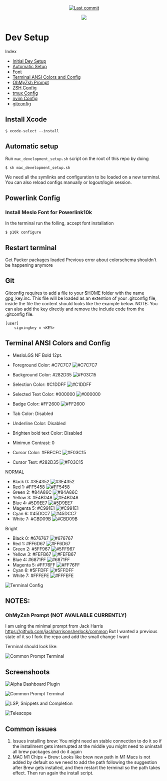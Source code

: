 <div align="center">

<a href="">
  <img alt="Last commit" src="https://img.shields.io/github/last-commit/wchavarria03/dotfiles?logo=git&style=for-the-badge"/>
</a>

[![](https://img.shields.io/badge/Neovim-0.9+-blueviolet.svg?style=for-the-badge&logo=Neovim)](https://github.com/neovim/neovim)

</div>

# Dev Setup

Index
- [Initial Dev Setup](https://github.com/wchavarria03/dotfiles#Initial-development-setup)
- [Automatic Setup](https://github.com/wchavarria03/dotfiles#Development-setup)
- [Font](https://github.com/wchavarria03/dotfiles#Font)
- [Terminal ANSI Colors and Config](https://github.com/wchavarria03/dotfiles#Terminal-ANSI-Colors-and-Config)
- [OhMyZsh Prompt](https://github.com/wchavarria03/dotfiles#OhMyZsh-Prompt)
- [ZSH Config](https://github.com/wchavarria03/dotfiles#zsh-Config)
- [tmux Config](https://github.com/wchavarria03/dotfiles#tmux-Config)
- [nvim Config](https://github.com/wchavarria03/dotfiles#nvim-Config)
- [gitconfig](https://github.com/wchavarria03/dotfiles#gitconfig)

## Install Xcode
```
$ xcode-select --install
```

## Automatic setup
Run `mac_development_setup.sh` script on the root of this repo by doing
```
$ sh mac_development_setup.sh
````
We need all the symlinks and configuration to be loaded on a new terminal.
You can also reload configs manually or logout/login session.

## Powerlink Config
### Install Meslo Font for Powerlink10k
In the terminal run the folling, accept font installation
```
$ p10k configure
```

## Restart terminal
Get Packer packages loaded
Previous error about colorschema shouldn't be happening anymore

## Git
Gitconfig requires to add a file to your $HOME folder with the name gpg_key.inc. This file will be loaded as an extention of your .gitconfig file, inside the file the content should looks like the example below.
NOTE: You can also add the key directly and remove the include code from the .gitconfig file.
```
[user]
    signingkey = <KEY>
```

## Terminal ANSI Colors and Config
- MesloLGS NF Bold 12pt.
- Foreground Color: #C7C7C7 ![#C7C7C7](https://placehold.it/15/C7C7C7/000000?text=+)
- Background Color: #282D35 ![#F03C15](https://placehold.it/15/282D35/000000?text=+)
- Selection Color: #C1DDFF ![#C1DDFF](https://placehold.it/15/C1DDFF/000000?text=+)
- Selected Text Color: #000000 ![#000000](https://placehold.it/15/000000/000000?text=+)
- Badge Color: #FF2600 ![#FF2600](https://placehold.it/15/FF2600/000000?text=+)
- Tab Color: Disabled
- Underline Color: Disabled
- Brighten bold text Color: Disabled
- Minimun Contrast: 0

- Cursor Color: #FBFCFC ![#F03C15](https://placehold.it/15/FBFCFC/000000?text=+)
- Cursor Text: #282D35 ![#F03C15](https://placehold.it/15/282D35/000000?text=+)

NORMAL
- Black 0: #3E4352 ![#3E4352](https://placehold.it/15/3E4352/000000?text=+)
- Red 1: #FF5458 ![#FF5458](https://placehold.it/15/FF5458/000000?text=+)
- Green 2: #84A86C ![#84A86C](https://placehold.it/15/84A86C/000000?text=+)
- Yellow 3: #E4BD48 ![#E4BD48](https://placehold.it/15/E4BD48/000000?text=+)
- Blue 4: #5D9EE7 ![#5D9EE7](https://placehold.it/15/5D9EE7/000000?text=+)
- Magenta 5: #C991E1 ![#C991E1](https://placehold.it/15/C991E1/000000?text=+)
- Cyan 6: #45DCC7 ![#45DCC7](https://placehold.it/15/45DCC7/000000?text=+)
- White 7: #CBD09B ![#CBD09B](https://placehold.it/15/CBD09B/000000?text=+)

Bright
- Black 0: #676767 ![#676767](https://placehold.it/15/676767/000000?text=+)
- Red 1: #FF6D67 ![#FF6D67](https://placehold.it/15/FF6D67/000000?text=+)
- Green 2: #5FF967 ![#5FF967](https://placehold.it/15/5FF967/000000?text=+)
- Yellow 3: #FEFB67 ![#FEFB67](https://placehold.it/15/FEFB67/000000?text=+)
- Blue 4: #6871FF ![#6871FF](https://placehold.it/15/6871FF/000000?text=+)
- Magenta 5: #FF76FF ![#FF76FF](https://placehold.it/15/FF76FF/000000?text=+)
- Cyan 6: #5FFDFF ![#5FFDFF](https://placehold.it/15/5FFDFF/000000?text=+)
- White 7: #FFFEFE ![#FFFEFE](https://placehold.it/15/FFFEFE/000000?text=+)

![Terminal Config](https://github.com/wchavarria03/dotfiles/blob/master/images/TerminalConfig.png)


## NOTES:
### OhMyZsh Prompt (NOT AVAILABLE CURRENTLY)
I am using the minimal prompt from Jack Harris https://github.com/jackharrisonsherlock/common
But I wanted a previous state of it so I fork the repo and add the small change I want

Terminal should look like:

![Common Prompt Terminal](https://github.com/wchavarria03/dotfiles/blob/master/images/CommonPrompt.png)

## Screenshoots
![Alpha Dashboard Plugin](https://github.com/wchavarria03/dotfiles/blob/master/images/Alpha-Dashboard.png)

![Common Prompt Terminal](https://github.com/wchavarria03/dotfiles/blob/master/images/Commandline.png)

![LSP, Snippets and Completion](https://github.com/wchavarria03/dotfiles/blob/master/images/LSP-Snippets-Completion.png)

![Telescope](https://github.com/wchavarria03/dotfiles/blob/master/images/Telescope.png)

## Common issues
1. Issues installing brew: You might need an stable connection to do it so if the installment gets interrupted at the middle you might need to uninstall all brew packages and do it again
2. MAC M1 Chips + Brew: Looks like brew new path in M1 Macs is not added by default so we need to add the path following the suggestion after Brew gets installed, and then restart the terminal so the path takes effect. Then run again the install script.
